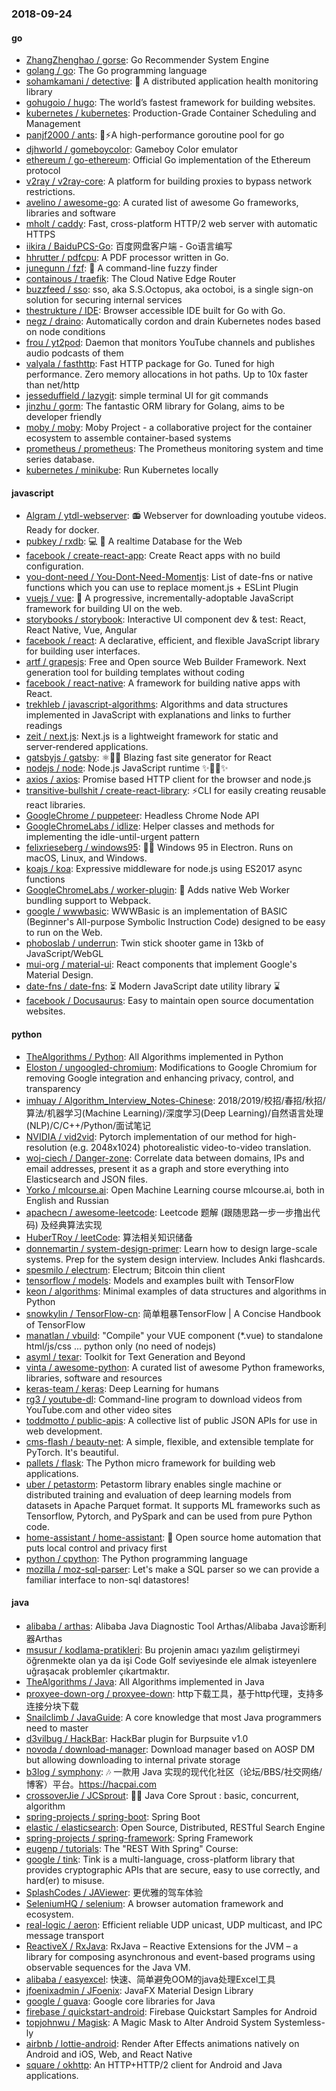 ### 2018-09-24

#### go
* [ZhangZhenghao / gorse](https://github.com/ZhangZhenghao/gorse): Go Recommender System Engine
* [golang / go](https://github.com/golang/go): The Go programming language
* [sohamkamani / detective](https://github.com/sohamkamani/detective): 🔎 A distributed application health monitoring library
* [gohugoio / hugo](https://github.com/gohugoio/hugo): The world’s fastest framework for building websites.
* [kubernetes / kubernetes](https://github.com/kubernetes/kubernetes): Production-Grade Container Scheduling and Management
* [panjf2000 / ants](https://github.com/panjf2000/ants): 🐜⚡️A high-performance goroutine pool for go
* [djhworld / gomeboycolor](https://github.com/djhworld/gomeboycolor): Gameboy Color emulator
* [ethereum / go-ethereum](https://github.com/ethereum/go-ethereum): Official Go implementation of the Ethereum protocol
* [v2ray / v2ray-core](https://github.com/v2ray/v2ray-core): A platform for building proxies to bypass network restrictions.
* [avelino / awesome-go](https://github.com/avelino/awesome-go): A curated list of awesome Go frameworks, libraries and software
* [mholt / caddy](https://github.com/mholt/caddy): Fast, cross-platform HTTP/2 web server with automatic HTTPS
* [iikira / BaiduPCS-Go](https://github.com/iikira/BaiduPCS-Go): 百度网盘客户端 - Go语言编写
* [hhrutter / pdfcpu](https://github.com/hhrutter/pdfcpu): A PDF processor written in Go.
* [junegunn / fzf](https://github.com/junegunn/fzf): 🌸 A command-line fuzzy finder
* [containous / traefik](https://github.com/containous/traefik): The Cloud Native Edge Router
* [buzzfeed / sso](https://github.com/buzzfeed/sso): sso, aka S.S.Octopus, aka octoboi, is a single sign-on solution for securing internal services
* [thestrukture / IDE](https://github.com/thestrukture/IDE): Browser accessible IDE built for Go with Go.
* [negz / draino](https://github.com/negz/draino): Automatically cordon and drain Kubernetes nodes based on node conditions
* [frou / yt2pod](https://github.com/frou/yt2pod): Daemon that monitors YouTube channels and publishes audio podcasts of them
* [valyala / fasthttp](https://github.com/valyala/fasthttp): Fast HTTP package for Go. Tuned for high performance. Zero memory allocations in hot paths. Up to 10x faster than net/http
* [jesseduffield / lazygit](https://github.com/jesseduffield/lazygit): simple terminal UI for git commands
* [jinzhu / gorm](https://github.com/jinzhu/gorm): The fantastic ORM library for Golang, aims to be developer friendly
* [moby / moby](https://github.com/moby/moby): Moby Project - a collaborative project for the container ecosystem to assemble container-based systems
* [prometheus / prometheus](https://github.com/prometheus/prometheus): The Prometheus monitoring system and time series database.
* [kubernetes / minikube](https://github.com/kubernetes/minikube): Run Kubernetes locally

#### javascript
* [Algram / ytdl-webserver](https://github.com/Algram/ytdl-webserver): 📻 Webserver for downloading youtube videos. Ready for docker.
* [pubkey / rxdb](https://github.com/pubkey/rxdb): 💻 📱 A realtime Database for the Web
* [facebook / create-react-app](https://github.com/facebook/create-react-app): Create React apps with no build configuration.
* [you-dont-need / You-Dont-Need-Momentjs](https://github.com/you-dont-need/You-Dont-Need-Momentjs): List of date-fns or native functions which you can use to replace moment.js + ESLint Plugin
* [vuejs / vue](https://github.com/vuejs/vue): 🖖 A progressive, incrementally-adoptable JavaScript framework for building UI on the web.
* [storybooks / storybook](https://github.com/storybooks/storybook): Interactive UI component dev & test: React, React Native, Vue, Angular
* [facebook / react](https://github.com/facebook/react): A declarative, efficient, and flexible JavaScript library for building user interfaces.
* [artf / grapesjs](https://github.com/artf/grapesjs): Free and Open source Web Builder Framework. Next generation tool for building templates without coding
* [facebook / react-native](https://github.com/facebook/react-native): A framework for building native apps with React.
* [trekhleb / javascript-algorithms](https://github.com/trekhleb/javascript-algorithms): Algorithms and data structures implemented in JavaScript with explanations and links to further readings
* [zeit / next.js](https://github.com/zeit/next.js): Next.js is a lightweight framework for static and server‑rendered applications.
* [gatsbyjs / gatsby](https://github.com/gatsbyjs/gatsby): ⚛️📄🚀 Blazing fast site generator for React
* [nodejs / node](https://github.com/nodejs/node): Node.js JavaScript runtime ✨🐢🚀✨
* [axios / axios](https://github.com/axios/axios): Promise based HTTP client for the browser and node.js
* [transitive-bullshit / create-react-library](https://github.com/transitive-bullshit/create-react-library): ⚡CLI for easily creating reusable react libraries.
* [GoogleChrome / puppeteer](https://github.com/GoogleChrome/puppeteer): Headless Chrome Node API
* [GoogleChromeLabs / idlize](https://github.com/GoogleChromeLabs/idlize): Helper classes and methods for implementing the idle-until-urgent pattern
* [felixrieseberg / windows95](https://github.com/felixrieseberg/windows95): 💩🚀 Windows 95 in Electron. Runs on macOS, Linux, and Windows.
* [koajs / koa](https://github.com/koajs/koa): Expressive middleware for node.js using ES2017 async functions
* [GoogleChromeLabs / worker-plugin](https://github.com/GoogleChromeLabs/worker-plugin): 🐳 Adds native Web Worker bundling support to Webpack.
* [google / wwwbasic](https://github.com/google/wwwbasic): WWWBasic is an implementation of BASIC (Beginner's All-purpose Symbolic Instruction Code) designed to be easy to run on the Web.
* [phoboslab / underrun](https://github.com/phoboslab/underrun): Twin stick shooter game in 13kb of JavaScript/WebGL
* [mui-org / material-ui](https://github.com/mui-org/material-ui): React components that implement Google's Material Design.
* [date-fns / date-fns](https://github.com/date-fns/date-fns): ⏳ Modern JavaScript date utility library ⌛️
* [facebook / Docusaurus](https://github.com/facebook/Docusaurus): Easy to maintain open source documentation websites.

#### python
* [TheAlgorithms / Python](https://github.com/TheAlgorithms/Python): All Algorithms implemented in Python
* [Eloston / ungoogled-chromium](https://github.com/Eloston/ungoogled-chromium): Modifications to Google Chromium for removing Google integration and enhancing privacy, control, and transparency
* [imhuay / Algorithm_Interview_Notes-Chinese](https://github.com/imhuay/Algorithm_Interview_Notes-Chinese): 2018/2019/校招/春招/秋招/算法/机器学习(Machine Learning)/深度学习(Deep Learning)/自然语言处理(NLP)/C/C++/Python/面试笔记
* [NVIDIA / vid2vid](https://github.com/NVIDIA/vid2vid): Pytorch implementation of our method for high-resolution (e.g. 2048x1024) photorealistic video-to-video translation.
* [woj-ciech / Danger-zone](https://github.com/woj-ciech/Danger-zone): Correlate data between domains, IPs and email addresses, present it as a graph and store everything into Elasticsearch and JSON files.
* [Yorko / mlcourse.ai](https://github.com/Yorko/mlcourse.ai): Open Machine Learning course mlcourse.ai, both in English and Russian
* [apachecn / awesome-leetcode](https://github.com/apachecn/awesome-leetcode): Leetcode 题解 (跟随思路一步一步撸出代码) 及经典算法实现
* [HuberTRoy / leetCode](https://github.com/HuberTRoy/leetCode): 算法相关知识储备
* [donnemartin / system-design-primer](https://github.com/donnemartin/system-design-primer): Learn how to design large-scale systems. Prep for the system design interview. Includes Anki flashcards.
* [spesmilo / electrum](https://github.com/spesmilo/electrum): Electrum; Bitcoin thin client
* [tensorflow / models](https://github.com/tensorflow/models): Models and examples built with TensorFlow
* [keon / algorithms](https://github.com/keon/algorithms): Minimal examples of data structures and algorithms in Python
* [snowkylin / TensorFlow-cn](https://github.com/snowkylin/TensorFlow-cn): 简单粗暴TensorFlow | A Concise Handbook of TensorFlow
* [manatlan / vbuild](https://github.com/manatlan/vbuild): "Compile" your VUE component (*.vue) to standalone html/js/css ... python only (no need of nodejs)
* [asyml / texar](https://github.com/asyml/texar): Toolkit for Text Generation and Beyond
* [vinta / awesome-python](https://github.com/vinta/awesome-python): A curated list of awesome Python frameworks, libraries, software and resources
* [keras-team / keras](https://github.com/keras-team/keras): Deep Learning for humans
* [rg3 / youtube-dl](https://github.com/rg3/youtube-dl): Command-line program to download videos from YouTube.com and other video sites
* [toddmotto / public-apis](https://github.com/toddmotto/public-apis): A collective list of public JSON APIs for use in web development.
* [cms-flash / beauty-net](https://github.com/cms-flash/beauty-net): A simple, flexible, and extensible template for PyTorch. It's beautiful.
* [pallets / flask](https://github.com/pallets/flask): The Python micro framework for building web applications.
* [uber / petastorm](https://github.com/uber/petastorm): Petastorm library enables single machine or distributed training and evaluation of deep learning models from datasets in Apache Parquet format. It supports ML frameworks such as Tensorflow, Pytorch, and PySpark and can be used from pure Python code.
* [home-assistant / home-assistant](https://github.com/home-assistant/home-assistant): 🏡 Open source home automation that puts local control and privacy first
* [python / cpython](https://github.com/python/cpython): The Python programming language
* [mozilla / moz-sql-parser](https://github.com/mozilla/moz-sql-parser): Let's make a SQL parser so we can provide a familiar interface to non-sql datastores!

#### java
* [alibaba / arthas](https://github.com/alibaba/arthas): Alibaba Java Diagnostic Tool Arthas/Alibaba Java诊断利器Arthas
* [msusur / kodlama-pratikleri](https://github.com/msusur/kodlama-pratikleri): Bu projenin amacı yazılım geliştirmeyi öğrenmekte olan ya da işi Code Golf seviyesinde ele almak isteyenlere uğraşacak problemler çıkartmaktır.
* [TheAlgorithms / Java](https://github.com/TheAlgorithms/Java): All Algorithms implemented in Java
* [proxyee-down-org / proxyee-down](https://github.com/proxyee-down-org/proxyee-down): http下载工具，基于http代理，支持多连接分块下载
* [Snailclimb / JavaGuide](https://github.com/Snailclimb/JavaGuide): A core knowledge that most Java programmers need to master
* [d3vilbug / HackBar](https://github.com/d3vilbug/HackBar): HackBar plugin for Burpsuite v1.0
* [novoda / download-manager](https://github.com/novoda/download-manager): Download manager based on AOSP DM but allowing downloading to internal private storage
* [b3log / symphony](https://github.com/b3log/symphony): 🎶 一款用 Java 实现的现代化社区（论坛/BBS/社交网络/博客）平台。https://hacpai.com
* [crossoverJie / JCSprout](https://github.com/crossoverJie/JCSprout): 👨‍🎓 Java Core Sprout : basic, concurrent, algorithm
* [spring-projects / spring-boot](https://github.com/spring-projects/spring-boot): Spring Boot
* [elastic / elasticsearch](https://github.com/elastic/elasticsearch): Open Source, Distributed, RESTful Search Engine
* [spring-projects / spring-framework](https://github.com/spring-projects/spring-framework): Spring Framework
* [eugenp / tutorials](https://github.com/eugenp/tutorials): The "REST With Spring" Course:
* [google / tink](https://github.com/google/tink): Tink is a multi-language, cross-platform library that provides cryptographic APIs that are secure, easy to use correctly, and hard(er) to misuse.
* [SplashCodes / JAViewer](https://github.com/SplashCodes/JAViewer): 更优雅的驾车体验
* [SeleniumHQ / selenium](https://github.com/SeleniumHQ/selenium): A browser automation framework and ecosystem.
* [real-logic / aeron](https://github.com/real-logic/aeron): Efficient reliable UDP unicast, UDP multicast, and IPC message transport
* [ReactiveX / RxJava](https://github.com/ReactiveX/RxJava): RxJava – Reactive Extensions for the JVM – a library for composing asynchronous and event-based programs using observable sequences for the Java VM.
* [alibaba / easyexcel](https://github.com/alibaba/easyexcel): 快速、简单避免OOM的java处理Excel工具
* [jfoenixadmin / JFoenix](https://github.com/jfoenixadmin/JFoenix): JavaFX Material Design Library
* [google / guava](https://github.com/google/guava): Google core libraries for Java
* [firebase / quickstart-android](https://github.com/firebase/quickstart-android): Firebase Quickstart Samples for Android
* [topjohnwu / Magisk](https://github.com/topjohnwu/Magisk): A Magic Mask to Alter Android System Systemless-ly
* [airbnb / lottie-android](https://github.com/airbnb/lottie-android): Render After Effects animations natively on Android and iOS, Web, and React Native
* [square / okhttp](https://github.com/square/okhttp): An HTTP+HTTP/2 client for Android and Java applications.
